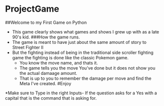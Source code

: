 # ProjectGame
 
##Welcome to my First Game on Python
  - This game clearly shows what games and shows I grew up with as a late 90's kid. 
 ###How the game runs.
  - The game is meant to have just about the same amount of story to Street Fighter II
  - But the fighting instead of being in the traditional side scroller fighting game the fighting is done like the classic Pokemon game. 
      - You know the move name, and thats it.
      - The game tells you the move You've done but it does not show you the actual damaage amount. 
      - That is up to you to remember the damage per move and find the Meta I've created.
#Enjoy
 

*Make sure to Type in the right Inputs- If the question asks for a Yes with a capital that is the command that is asking for.

